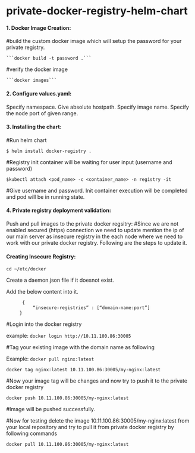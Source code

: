 # private-docker-registry-helm-chart

#### 1. Docker Image Creation:
#build the custom docker image which will setup the password for your private registry.

    ```docker build -t password .```

#verify the docker image

    ```docker images```

#### 2. Configure values.yaml:

 Specify namespace.
 Give absolute hostpath.
 Specify image name.
 Specify the node port of given range.

#### 3. Installing the chart:

#Run helm chart

``` $ helm install docker-registry . ```

#Registry init container will be waiting for user input (username and password)

``` $kubectl attach <pod_name> -c <container_name> -n registry -it ```

#Give username and password. Init container execution will be completed and pod will be in running state.



#### 4. Private registry deployment validation:

Push and pull images to the private docker regsitry:
#Since we are not enabled secured (https) connection we need to update mention the ip of our main server as insecure registry in the each node where we need to work with our private docker registry. Following are the steps to update it.

#### Creating Insecure Registry: 

```cd ~/etc/docker```

Create a daemon.json file if it doesnot exist.

  Add the below content into it.

          { 
              “insecure-registries” : [“domain-name:port”] 
         } 
   
#Login into the docker registry 

example: ```docker login http://10.11.100.86:30005```

#Tag your existing image with the domain name as following

  Example: ```docker pull nginx:latest```
  
  ```docker tag nginx:latest 10.11.100.86:30005/my-nginx:latest```

#Now your image tag will be changes and now try to push it to the private docker registry
  
  ```docker push 10.11.100.86:30005/my-nginx:latest```

#Image will be pushed successfully.

#Now for testing delete the image 10.11.100.86:30005/my-nginx:latest from your local repository and try to pull it from private docker registry by following commands

  ```docker pull 10.11.100.86:30005/my-nginx:latest```




